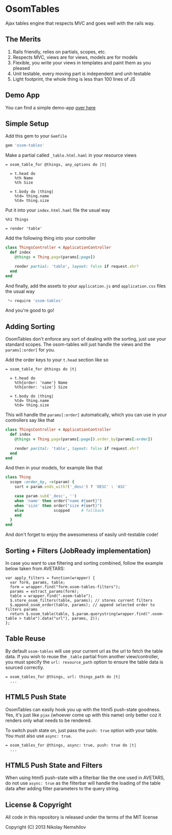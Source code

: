 # OsomTables

Ajax tables engine that respects MVC and goes well with the rails way.

## The Merits

1. Rails friendly, relies on partials, scopes, etc.
2. Respects MVC, views are for views, models are for models
3. Flexible, you write your views in templates and paint them as you pleased
4. Unit testable, every moving part is independent and unit-testable
5. Light footprint, the whole thing is less than 100 lines of JS

## Demo App

You can find a simple demo-app [over here](https://github.com/MadRabbit/osom-tables-app)

## Simple Setup

Add this gem to your `Gemfile`

```ruby
gem 'osom-tables'
```

Make a partial called `_table.html.haml` in your resource views

```haml
= osom_table_for @things, any_options do |t|

  = t.head do
    %th Name
    %th Size

  = t.body do |thing|
    %td= thing.name
    %td= thing.size
```

Put it into your `index.html.haml` file the usual way

```haml
%h1 Things

= render 'table'
```

Add the following thing into your controller

```ruby
class ThingsController < ApplicationController
  def index
    @things = Thing.page(params[:page])

    render partial: 'table', layout: false if request.xhr?
  end
end
```

And finally, add the assets to your `application.js` and `application.css` files the usual way

```js
 *= require 'osom-tables'
```

And you're good to go!

## Adding Sorting

OsomTables don't enforce any sort of dealing with the sorting, just use your standard scopes.
The osom-tables will just handle the views and the `params[:order]` for you.

Add the order keys to your `t.head` section like so

```haml
= osom_table_for @things do |t|

  = t.head do
    %th{order: 'name'} Name
    %th{order: 'size'} Size

  = t.body do |thing|
    %td= thing.name
    %td= thing.size
```

This will handle the `params[:order]` automatically, which you can use in your controllers say like that

```ruby
class ThingsController < ApplicationController
  def index
    @things = Thing.page(params[:page]).order_by(params[:order])

    render parital: 'table', layout: false if request.xhr?
  end
end
```

And then in your models, for example like that

```ruby
class Thing
  scope :order_by, ->(param) {
    sort = param.ends_with?('_desc') ? 'DESC' : 'ASC'

    case param.sub('_desc', '')
    when 'name' then order("name #{sort}")
    when 'size' then order("size #{sort}")
    else             scopped     # fallback
    end
  }
end
```

And don't forget to enjoy the awesomeness of easily unit-testable code!

## Sorting + Filters (JobReady implementation)

In case you want to use filtering and sorting combined, follow the example below taken from AVETARS:

```
var apply_filters = function(wrapper) {
  var form, params, table;
  form = wrapper.find("form.osom-tables-filters");
  params = extract_params(form);
  table = wrapper.find(".osom-table");
  $.store_osom_filters(table, params); // stores current filters
  $.append_osom_order(table, params); // append selected order to filters params
  return $.osom_table(table, $.param.querystring(wrapper.find(".osom-table > table").data("url"), params, 2));
};

```

## Table Reuse

By default `osom-tables` will use your current url as the url to fetch the table data. If you wish to reuse the `_table` partial from another view/controller, you must specify the `url: resource_path` option to ensure the table data is sourced correctly.

```haml
= osom_tables_for @things, url: things_path do |t|
  ...
```

## HTML5 Push State

OsomTables can easily hook you up with the html5 push-state goodness.
Yes, it's just like `pjax` (whoever come up with this name) only better
coz it renders only what needs to be rendered.

To switch push state on, just pass the `push: true` option with your table. You must also use `async: true`.

```haml
= osom_tables_for @things, async: true, push: true do |t|
  ...
```

## HTML5 Push State and Filters

When using html5 push-state with a filterbar like the one used in AVETARS, do not use `async: true` as the filterbar will handle the loading of the table data after adding filter parameters to the query string.

## License & Copyright

All code in this repository is released under the terms of the MIT license

Copyright (C) 2013 Nikolay Nemshilov



